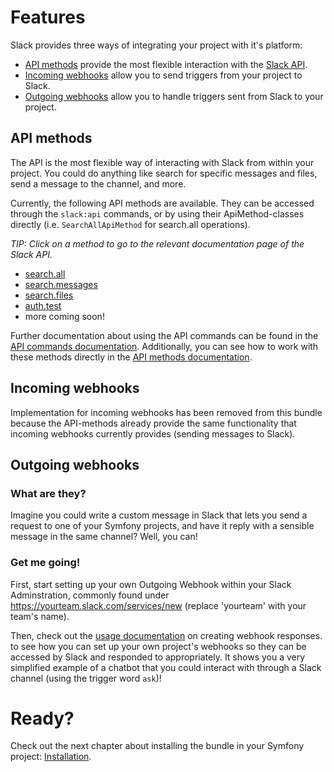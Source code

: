 # Features

Slack provides three ways of integrating your project with it's platform:

- [API methods](#API-methods) provide the most flexible interaction with the [Slack API](#).
- [Incoming webhooks](#Incoming-webhooks) allow you to send triggers from your project to Slack.
- [Outgoing webhooks](#Outgoing-webhooks) allow you to handle triggers sent from Slack to your project.


## API methods

The API is the most flexible way of interacting with Slack from within your project.
You could do anything like search for specific messages and files, send a message to the channel, and more.

Currently, the following API methods are available. They can be accessed through the ``slack:api`` commands,
or by using their ApiMethod-classes directly (i.e. ``SearchAllApiMethod`` for search.all operations).

*TIP: Click on a method to go to the relevant documentation page of the Slack API.*

- [search.all](https://api.slack.com/methods/search.all)
- [search.messages](https://api.slack.com/methods/search.messages)
- [search.files](https://api.slack.com/methods/search.files)
- [auth.test](https://api.slack.com/methods/auth.test)
- more coming soon!

Further documentation about using the API commands can be found in the [API commands documentation](api-commands.md).
Additionally, you can see how to work with these methods directly in the [API methods documentation](api-methods.md).


## Incoming webhooks

Implementation for incoming webhooks has been removed from this bundle because the
API-methods already provide the same functionality that incoming webhooks currently provides
(sending messages to Slack).


## Outgoing webhooks

### What are they?

Imagine you could write a custom message in Slack that lets you send a request to one of your Symfony projects,
and have it reply with a sensible message in the same channel? Well, you can!

### Get me going!

First, start setting up your own Outgoing Webhook within your Slack Adminstration,
commonly found under https://yourteam.slack.com/services/new (replace 'yourteam' with your team's name).

Then, check out the [usage documentation](outgoing-webhooks.md) on creating webhook responses.
to see how you can set up your own project's webhooks so they can be accessed by Slack and responded
to appropriately. It shows you a very simplified example of a chatbot that you could interact with through a
Slack channel (using the trigger word ``ask``)!


# Ready?

Check out the next chapter about installing the bundle in your Symfony project: [Installation](installation.md).
